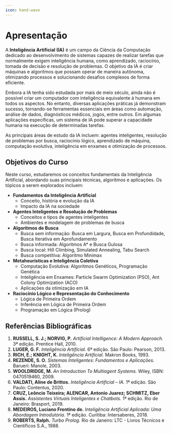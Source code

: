 ```yaml
---
icon: hand-wave
---
```


# Apresentação

A **Inteligência Artificial (IA)** é um campo da Ciência da Computação dedicado ao desenvolvimento de sistemas capazes de realizar tarefas que normalmente exigem inteligência humana, como aprendizado, raciocínio, tomada de decisão e resolução de problemas. O objetivo da IA é criar máquinas e algoritmos que possam operar de maneira autônoma, otimizando processos e solucionando desafios complexos de forma eficiente.

Embora a IA tenha sido estudada por mais de meio século, ainda não é possível criar um computador com inteligência equivalente à humana em todos os aspectos. No entanto, diversas aplicações práticas já demonstram sucesso, tornando-se ferramentas essenciais em áreas como automação, análise de dados, diagnósticos médicos, jogos, entre outros. Em algumas aplicações específicas, um sistema de IA pode superar a capacidade humana na execução de determinadas tarefas.

As principais áreas de estudo da IA incluem: agentes inteligentes, resolução de problemas por busca, raciocínio lógico, aprendizado de máquina, computação evolutiva, inteligência em enxames e otimização de processos.

## **Objetivos do Curso**

Neste curso, estudaremos os conceitos fundamentais da Inteligência Artificial, abordando suas principais técnicas, algoritmos e aplicações. Os tópicos a serem explorados incluem:

* **Fundamentos da Inteligência Artificial**
  * Conceito, história e evolução da IA
  * Impacto da IA na sociedade
* **Agentes Inteligentes e Resolução de Problemas**
  * Conceitos e tipos de agentes inteligentes
  * Ambientes e modelagem de problemas de busca
* **Algoritmos de Busca**
  * Busca sem informação: Busca em Largura, Busca em Profundidade, Busca Iterativa em Aprofundamento
  * Busca informada: Algoritmos A\* e Busca Gulosa
  * Busca local: Hill Climbing, Simulated Annealing, Tabu Search
  * Busca competitiva: Algoritmo Minimax
* **Metaheurísticas e Inteligência Coletiva**
  * Computação Evolutiva: Algoritmos Genéticos, Programação Genética
  * Inteligência em Enxames: Particle Swarm Optimization (PSO), Ant Colony Optimization (ACO)
  * Aplicações da otimização em IA
* **Raciocínio Lógico e Representação do Conhecimento**
  * Lógica de Primeira Ordem
  * Inferência em Lógica de Primeira Ordem
  * Programação em Lógica (Prolog)

## **Referências Bibliográficas**

1. **RUSSELL, S. J.; NORVIG, P.** _Artificial Intelligence: A Modern Approach._ 3ª edição. Prentice Hall, 2010.
2. **LUGER, G. F.** _Inteligência Artificial._ 6ª edição. São Paulo: Pearson, 2013.
3. **RICH, E.; KNIGHT, K.** _Inteligência Artificial._ Makron Books, 1993.
4. **REZENDE, S. O.** _Sistemas Inteligentes: Fundamentos e Aplicações._ Barueri: Manole, 2003.
5. **WOOLDRIDGE, M.** _An Introduction To Multiagent Systems._ Wiley, ISBN: 0470519460, 2009.
6. **VALDATI, Aline de Brittos.** _Inteligência Artificial – IA._ 1ª edição. São Paulo: Contentus, 2020.
7. **CRUZ, Leôncio Teixeira; ALENCAR, Antonio Juarez; SCHMITZ, Eber Assis.** _Assistentes Virtuais Inteligentes e Chatbots._ 1ª edição. Rio de Janeiro: Brasport, 2019.
8. **MEDEIROS, Luciano Frontino de.** _Inteligência Artificial Aplicada: Uma Abordagem Introdutória._ 1ª edição. Curitiba: Intersaberes, 2018.
9. **ROBERTS, Ralph.** _Turbo Prolog._ Rio de Janeiro: LTC - Livros Técnicos e Científicos S.A., 1988.
